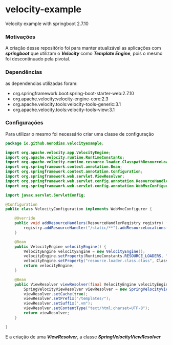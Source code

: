 # velocity-example
Velocity example with springboot 2.7.10

### Motivações
A criação desse repositório foi para manter atualizável as aplicações com ***springboot*** que utilizam o ***Velocity*** como ***Template Engine***, 
pois o mesmo foi descontinuado pela pivotal.

### Dependências
as dependencias utilizadas foram:

- org.springframework.boot:spring-boot-starter-web:2.7.10
- org.apache.velocity:velocity-engine-core:2.3
- org.apache.velocity.tools:velocity-tools-generic:3.1
- org.apache.velocity.tools:velocity-tools-view:3.1

### Configurações
Para utilizar o mesmo foi necessário criar uma classe de configuração

```VelocityConfiguration.java
package io.github.nenodias.velocityexample;

import org.apache.velocity.app.VelocityEngine;
import org.apache.velocity.runtime.RuntimeConstants;
import org.apache.velocity.runtime.resource.loader.ClasspathResourceLoader;
import org.springframework.context.annotation.Bean;
import org.springframework.context.annotation.Configuration;
import org.springframework.web.servlet.ViewResolver;
import org.springframework.web.servlet.config.annotation.ResourceHandlerRegistry;
import org.springframework.web.servlet.config.annotation.WebMvcConfigurer;

import javax.servlet.ServletConfig;

@Configuration
public class VelocityConfiguration implements WebMvcConfigurer {

    @Override
    public void addResourceHandlers(ResourceHandlerRegistry registry) {
        registry.addResourceHandler("/static/**").addResourceLocations("classpath:/static/");
    }

    @Bean
    public VelocityEngine velocityEngine() {
        VelocityEngine velocityEngine = new VelocityEngine();
        velocityEngine.setProperty(RuntimeConstants.RESOURCE_LOADERS, "class");
        velocityEngine.setProperty("resource.loader.class.class", ClasspathResourceLoader.class.getName());
        return velocityEngine;
    }

    @Bean
    public ViewResolver viewResolver(final VelocityEngine velocityEngine,final ServletConfig servletConfig) {
        SpringVelocityViewResolver viewResolver = new SpringVelocityViewResolver(velocityEngine, servletConfig);
        viewResolver.setCache(true);
        viewResolver.setPrefix("/templates/");
        viewResolver.setSuffix(".vm");
        viewResolver.setContentType("text/html;charset=UTF-8");
        return viewResolver;
    }

}
```

E a criação de uma ***ViewResolver***, a classe ***SpringVelocityViewResolver***
